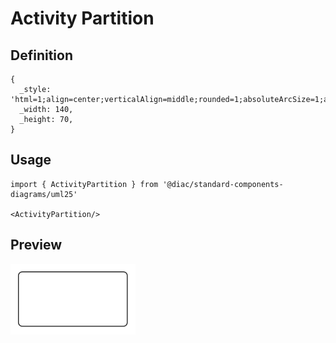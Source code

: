 # Activity Partition

## Definition

```
{
  _style: 'html=1;align=center;verticalAlign=middle;rounded=1;absoluteArcSize=1;arcSize=10;dashed=0;whiteSpace=wrap;',
  _width: 140,
  _height: 70,
}
```

## Usage

```
import { ActivityPartition } from '@diac/standard-components-diagrams/uml25'

<ActivityPartition/>
```

## Preview

<img src="./activity-partition.png" width="200"/>
